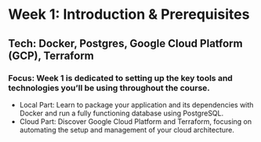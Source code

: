 # Week 1: Introduction & Prerequisites
## Tech: Docker, Postgres, Google Cloud Platform (GCP), Terraform

### Focus: Week 1 is dedicated to setting up the key tools and technologies you’ll be using throughout the course.

- Local Part: Learn to package your application and its dependencies with Docker and run a fully functioning database using PostgreSQL.
- Cloud Part: Discover Google Cloud Platform and Terraform, focusing on automating the setup and management of your cloud architecture.